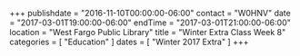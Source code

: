 +++
publishdate = "2016-11-10T00:00:00-06:00"
contact = "W0HNV"
date = "2017-03-01T19:00:00-06:00"
endTime = "2017-03-01T21:00:00-06:00"
location = "West Fargo Public Library"
title = "Winter Extra Class Week 8"
categories = [ "Education" ]
dates = [ "Winter 2017 Extra" ]
+++


